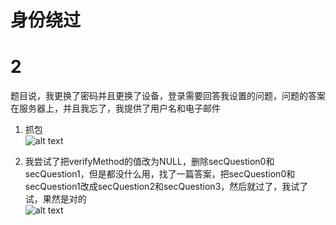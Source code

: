 # 身份绕过  



# 2  
题目说，我更换了密码并且更换了设备，登录需要回答我设置的问题，问题的答案在服务器上，并且我忘了，我提供了用户名和电子邮件  

1. 抓包  
![alt text](image.png)  

2. 我尝试了把verifyMethod的值改为NULL，删除secQuestion0和secQuestion1，但是都没什么用，找了一篇答案，把secQuestion0和secQuestion1改成secQuestion2和secQuestion3，然后就过了，我试了试，果然是对的  
![alt text](image-1.png)  
